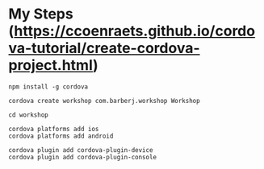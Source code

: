 # My Steps (https://ccoenraets.github.io/cordova-tutorial/create-cordova-project.html)
```
npm install -g cordova
```

```
cordova create workshop com.barberj.workshop Workshop
```

```
cd workshop
```

```
cordova platforms add ios
cordova platforms add android
```

```
cordova plugin add cordova-plugin-device
cordova plugin add cordova-plugin-console
```
